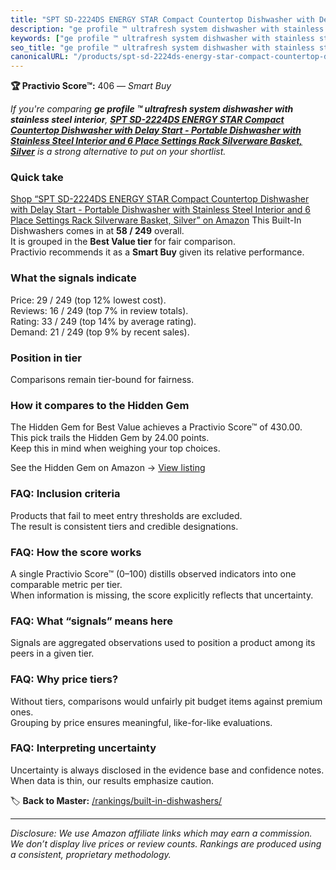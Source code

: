 ```yaml
---
title: "SPT SD-2224DS ENERGY STAR Compact Countertop Dishwasher with Delay Start - Portable Dishwasher with Stainless Steel Interior and 6 Place Settings Rack Silverware Basket, Silver"
description: "ge profile ™ ultrafresh system dishwasher with stainless steel interior: Data-driven within Best Value ranking using the Practivio Score™. Positioned by qualit…"
keywords: ["ge profile ™ ultrafresh system dishwasher with stainless steel interior"]
seo_title: "ge profile ™ ultrafresh system dishwasher with stainless steel interior — Smart Buy Best Value (2025)"
canonicalURL: "/products/spt-sd-2224ds-energy-star-compact-countertop-dishwasher-with-delay-start-portable-dishwasher-with-stainless-steel-interior-and-6-place-settings-rack-silverware-basket-silver-B010GO501I/"
---
```


**🏆 Practivio Score™:** 406 — _Smart Buy_


*If you're comparing **ge profile ™ ultrafresh system dishwasher with stainless steel interior**, **[SPT SD-2224DS ENERGY STAR Compact Countertop Dishwasher with Delay Start - Portable Dishwasher with Stainless Steel Interior and 6 Place Settings Rack Silverware Basket, Silver](https://www.amazon.com/dp/B010GO501I?tag=practivio-20)** is a strong alternative to put on your shortlist.*
### Quick take
[Shop “SPT SD-2224DS ENERGY STAR Compact Countertop Dishwasher with Delay Start - Portable Dishwasher with Stainless Steel Interior and 6 Place Settings Rack Silverware Basket, Silver” on Amazon](https://www.amazon.com/dp/B010GO501I?tag=practivio-20)
This Built-In Dishwashers comes in at **58 / 249** overall.  
It is grouped in the **Best Value tier** for fair comparison.  
Practivio recommends it as a **Smart Buy** given its relative performance.

### What the signals indicate
Price: 29 / 249 (top 12% lowest cost).  
Reviews: 16 / 249 (top 7% in review totals).  
Rating: 33 / 249 (top 14% by average rating).  
Demand: 21 / 249 (top 9% by recent sales).

### Position in tier
Comparisons remain tier-bound for fairness.

### How it compares to the Hidden Gem
The Hidden Gem for Best Value achieves a Practivio Score™ of 430.00.  
This pick trails the Hidden Gem by 24.00 points.  
Keep this in mind when weighing your top choices.  

See the Hidden Gem on Amazon → [View listing](https://www.amazon.com/dp/B09ST4M8VF?tag=practivio-20)

### FAQ: Inclusion criteria
Products that fail to meet entry thresholds are excluded.  
The result is consistent tiers and credible designations.

### FAQ: How the score works
A single Practivio Score™ (0–100) distills observed indicators into one comparable metric per tier.  
When information is missing, the score explicitly reflects that uncertainty.

### FAQ: What “signals” means here
Signals are aggregated observations used to position a product among its peers in a given tier.

### FAQ: Why price tiers?
Without tiers, comparisons would unfairly pit budget items against premium ones.  
Grouping by price ensures meaningful, like-for-like evaluations.

### FAQ: Interpreting uncertainty
Uncertainty is always disclosed in the evidence base and confidence notes.  
When data is thin, our results emphasize caution.


🏷️ **Back to Master:** [/rankings/built-in-dishwashers/](/rankings/built-in-dishwashers/)

---
_Disclosure: We use Amazon affiliate links which may earn a commission. We don’t display live prices or review counts. Rankings are produced using a consistent, proprietary methodology._
